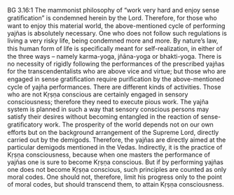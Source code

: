 BG 3.16:1	The mammonist philosophy of “work very hard and enjoy sense gratiﬁcation” is condemned herein by the Lord. Therefore, for those who want to enjoy this material world, the above-mentioned cycle of performing yajñas is absolutely necessary. One who does not follow such regulations is living a very risky life, being condemned more and more. By nature’s law, this human form of life is speciﬁcally meant for self-realization, in either of the three ways – namely karma-yoga, jñāna-yoga or bhakti-yoga. There is no necessity of rigidly following the performances of the prescribed yajñas for the transcendentalists who are above vice and virtue; but those who are engaged in sense gratiﬁcation require puriﬁcation by the above-mentioned cycle of yajña performances. There are different kinds of activities. Those who are not Kṛṣṇa conscious are certainly engaged in sensory consciousness; therefore they need to execute pious work. The yajña system is planned in such a way that sensory conscious persons may satisfy their desires without becoming entangled in the reaction of sense-gratiﬁcatory work. The prosperity of the world depends not on our own efforts but on the background arrangement of the Supreme Lord, directly carried out by the demigods. Therefore, the yajñas are directly aimed at the particular demigods mentioned in the Vedas. Indirectly, it is the practice of Kṛṣṇa consciousness, because when one masters the performance of yajñas one is sure to become Kṛṣṇa conscious. But if by performing yajñas one does not become Kṛṣṇa conscious, such principles are counted as only moral codes. One should not, therefore, limit his progress only to the point of moral codes, but should transcend them, to attain Kṛṣṇa consciousness.
